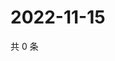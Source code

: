 # 2022-11-15

共 0 条

<!-- BEGIN WEIBO -->
<!-- 最后更新时间 Tue Nov 15 2022 15:14:46 GMT+0800 (China Standard Time) -->

<!-- END WEIBO -->
